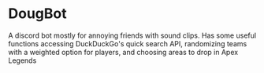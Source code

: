 # DougBot
A discord bot mostly for annoying friends with sound clips. 
Has some useful functions accessing DuckDuckGo's quick search API, randomizing teams with a weighted option for players, and choosing areas to drop in Apex Legends
